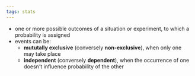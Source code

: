 ```yaml
---
tags: stats
---
```


- one or more possible outcomes of a situation or experiment, to which a probability is assigned
- events can be:
	- **mututally exclusive** (conversely **non-exclusive**), when only one may take place
	- **independent** (conversely **dependent**), when the occurrence of one doesn't influence probability of the other